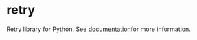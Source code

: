 # retry

Retry library for Python. See [documentation](https://benmezger.github.io/retry/)for more information.
